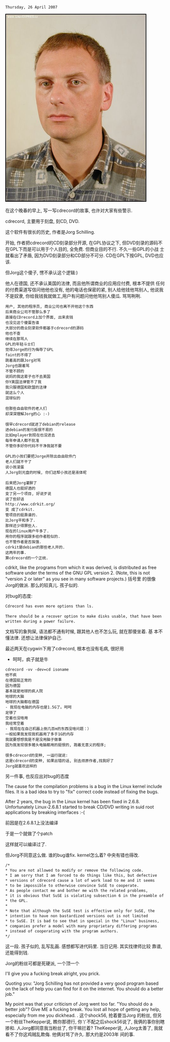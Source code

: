 `Thursday, 26 April 2007`

![Jorg Schilling](jorg_schilling.jpg)

在这个晚春的早上, 写一写cdrecord的故事, 也许对大家有些警示.

cdrecord, 主要用于刻盘, 刻CD, DVD.

这个软件有很长的历史, 作者是Jorg Schilling.

开始, 作者把cdrecord的CD刻录部分开源, 在GPL协议之下, 但DVD刻录的源码不
在GPL下而是可以用于个人目的, 全免费. 但商业目的不行. 不久一些GPL的小战
士就看出了矛盾, 因为DVD刻录部分和CD部分不可分. CD在GPL下按GPL, DVD也应
该.

但Jorg这个傻子, 愣不承认这个逻辑:)

他人在德国, 还不承认美国的法律, 而且他所谓商业的应用应付费, 根本不提供
任何的付费渠道写信问他他也没有, 他的电话也保密的紧, 别人给他钱他骂别人,
他说我不是奴隶, 你给我钱我就做工,用户有问题问他他骂别人傻瓜. 骂骂咧咧.

```
用户, 其他的程序员, 商业公司也离不开他这个东西
后来商业公司不管那么多了
直接在CDrecord上加个界面, 出来卖钱
也没见这个傻蛋告谁
大部分的商业刻录软件都基于cdrecord的源码
他也不查
继续在那骂人
GPL的年轻斗士们
觉得Jorge的行为侮辱了GPL
faint的不得了
跳着高的跟Jorg对骂
Jorg也跟着骂
不管不顾的
说妈的我这辈子也不去美国
你Y美国法律管不了我
我只服德国和欧盟的法律
就这么个人
混球似的

但那些自由软件的老人们
却深深理解Jorg的心 :-)

很早cdrecord就进了debian的release
进debian的发行版很不易的
比如mplayer到现在也没进去
每年申请人都不批准
不管你多好你代码不干净我就不要

GPL的小孩们要把Jorge开除出自由软件门
老人们就不干了
说小孩滚蛋
人Jorg刻光盘的时候, 你们这帮小孩还是液体呢

后来把Jorg灌醉了
德国人也挺好酒的
变了另一个项目, 好说歹说
说了些好话
http://www.cdrkit.org/
变 成了cdrkit. 
管项目的挺靠谱的. 
比Jorg平和多了. 
那样还少得罪些人. 
现在的linux用户牛多了. 
用你的程序就跟多给作者脸似的. 
也不管作者是否挨饿. 
cdrkit是debian的那些老人开的. 
这两年的事. 
算cdrecord的一个正统.
```

cdrkit, like the programs from which it was derived, is distributed as
free software under the terms of the GNU GPL version 2. (Note, this is
not "version 2 or later" as you see in many software projects.) 括号里
的很像Jorg的做派. 那么的较真儿. 孩子似的.

对bug的态度:
```
Cdrecord has even more options than ls.

There should be a recover option to make disks usable, that have been
written during a power failure.
```

文档写的象狗屎, 语法都不通有时候, 跟其他人也不怎么玩, 就在那傻坐着. 基
本不懂法律. 还想让法律保护自己.

最近两天在cygwin下用了cdrecord, 根本也没有毛病, 很好用

- 呵呵，疯子就是牛
```
cdrecord -vv -dev=cd isoname
他不疯
在德国挺正常的
因为德国
基本就是地球的疯人院
地球的大脑
地球的大脑都在德国
- 我现在电脑的内存也是1.5G了。呵呵
足够了
空着也没啥用
我经常空着
- 我现在在自己机器上倒几百m的东西没啥问题：）
一般如果我发现我机器用了多于1G的内存
我就要想想我是不是没用脑子做事
因为我发现很多猪头电脑都用的挺恨的, 跑着无意义的程序;

很多cdrecord的变种, 一运行就说:
这是cdrecord的变种, 如果出错的话, 别去烦原作者,找我好了
Jorg就喜欢这样的
```

另一件事,
也反应出对bug的态度

The cause for the compilation problems is a bug in the Linux kernel
include files. It is a bad idea to try to "fix" correct code instead
of fixing the bugs.

After 2 years, the bug in the Linux kernel has been fixed in
2.6.8. Unfortunately Linux-2.6.8.1 started to break CD/DVD writing in
suid root applications by breaking interfaces :-(

前因是在2.6.8.1上没法编译

于是一个就做了个patch

这样就可以编译过了.

但Jorg不同意这么做. 谁的bug谁fix. kernel怎么着? 中央有错也得改.

```
/*
* You are not allowed to modify or remove the following code.
* I am sorry that I am forced to do things like this, but defective
* versions of cdrecord cause a lot of work load to me and it seems
* to be impossible to otherwise convince SuSE to cooperate.
* As people contact me and bother me with the related problems,
* it is obvious that SuSE is violating subsection 6 in the preamble of
* the GPL.
*
* Note that although the SuSE test is effective only for SuSE, the
* intention to have non bastardized versions out is not limited
* to SuSE. It is bad to see that in special in the "Linux" business,
* companies prefer a model with many proprietary differing programs
* instead of cooperating with the program authors.
*/
```

这一段. 孩子似的, 乱写乱画. 感想都写进代码里. 当日记用. 其实找律师比较
靠谱, 还能得到钱.

Jorg的粉丝可都是死硬派, 一个顶一个

I'll give you a fucking break alright, you prick.

Quoting you: "Jorg Schilling has not provided a very good program
based on the lack of help you can find for it on the internet. You
should do a better job."

My point was that your criticism of Jorg went too far. "You should do
a better job"? Give ME a fucking break. You lost all hope of getting
any help, especially from me you dickhead. . 这个shock56, 抢着要当Jorg
的粉丝, 但另一个粉丝TheKepper说, 瞧你那德行, 你丫不配之后shock56说了,
我俩的事你别瞎掺和. 人Jorg都同意我当粉丝了, 你干嘛拦着? TheKeeper说,
人Jorg太善了, 我就看不了你这鸡贼乱欺侮. 他俩对骂了许久. 那大约是2003年
间的事.

